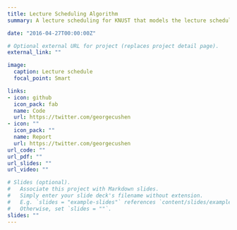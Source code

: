 ```yaml
---
title: Lecture Scheduling Algorithm
summary: A lecture scheduling for KNUST that models the lecture schedulling process as a multi-objective optimization problem with soft and hard constraints and applies GRASP (Greedy Randomized Adaptive Search Procedure) meta-heuristic to generate lecture schedules.

date: "2016-04-27T00:00:00Z"

# Optional external URL for project (replaces project detail page).
external_link: ""

image:
  caption: Lecture schedule
  focal_point: Smart

links:
- icon: github
  icon_pack: fab
  name: Code
  url: https://twitter.com/georgecushen
- icon: ""
  icon_pack: ""
  name: Report
  url: https://twitter.com/georgecushen
url_code: ""
url_pdf: ""
url_slides: ""
url_video: ""

# Slides (optional).
#   Associate this project with Markdown slides.
#   Simply enter your slide deck's filename without extension.
#   E.g. `slides = "example-slides"` references `content/slides/example-slides.md`.
#   Otherwise, set `slides = ""`.
slides: ""
---
```

